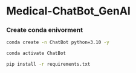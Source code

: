 # Medical-ChatBot_GenAI

### Create conda enivorment

```bash
conda create -n ChatBot python=3.10 -y
```

```bash
conda activate ChatBot
```

```bash
pip install -r requirements.txt
```